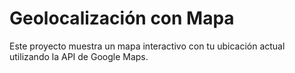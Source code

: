 # Geolocalización con Mapa
Este proyecto muestra un mapa interactivo con tu ubicación actual utilizando la API de Google Maps.
